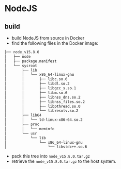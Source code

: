 # NodeJS

## build

* build NodeJS from source in Docker
* find the following files in the Docker image:

```bash
├── node_v15.8.0
│   ├── node
│   ├── package.manifest
│   └── sysroot
│       ├── lib
│       │   └── x86_64-linux-gnu
│       │       ├── libc.so.6
│       │       ├── libdl.so.2
│       │       ├── libgcc_s.so.1
│       │       ├── libm.so.6
│       │       ├── libnss_dns.so.2
│       │       ├── libnss_files.so.2
│       │       ├── libpthread.so.0
│       │       └── libresolv.so.2
│       ├── lib64
│       │   └── ld-linux-x86-64.so.2
│       ├── proc
│       │   └── meminfo
│       └── usr
│           └── lib
│               └── x86_64-linux-gnu
│                   └── libstdc++.so.6
```

* pack this tree into `node_v15.8.0.tar.gz`
* retrieve the `node_v15.8.0.tar.gz` to the host system.
